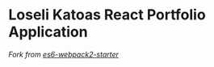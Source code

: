 # Loseli Katoas React Portfolio Application

*Fork from [es6-webpack2-starter](https://github.com/micooz/es6-webpack2-starter)*